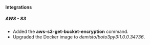 
#### Integrations
##### AWS - S3
- Added the **aws-s3-get-bucket-encryption** command.
- Upgraded the Docker image to *demisto/boto3py3:1.0.0.34736*.
